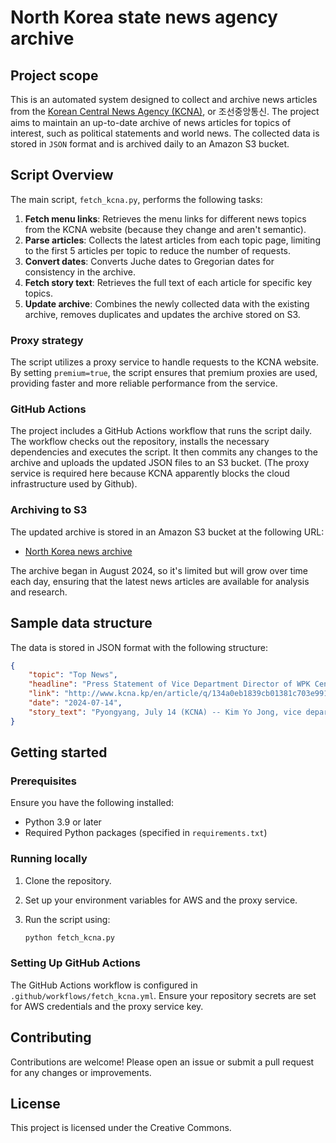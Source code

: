 
# North Korea state news agency archive

## Project scope

This is an automated system designed to collect and archive news articles from the [Korean Central News Agency (KCNA)](http://www.kcna.kp), or 조선중앙통신. The project aims to maintain an up-to-date archive of news articles for topics of interest, such as political statements and world news. The collected data is stored in `JSON` format and is archived daily to an Amazon S3 bucket.

## Script Overview

The main script, `fetch_kcna.py`, performs the following tasks:

1. **Fetch menu links**: Retrieves the menu links for different news topics from the KCNA website (because they change and aren't semantic).
2. **Parse articles**: Collects the latest articles from each topic page, limiting to the first 5 articles per topic to reduce the number of requests.
3. **Convert dates**: Converts Juche dates to Gregorian dates for consistency in the archive.
4. **Fetch story text**: Retrieves the full text of each article for specific key topics.
5. **Update archive**: Combines the newly collected data with the existing archive, removes duplicates and updates the archive stored on S3.

### Proxy strategy

The script utilizes a proxy service to handle requests to the KCNA website. By setting `premium=true`, the script ensures that premium proxies are used, providing faster and more reliable performance from the service.  

### GitHub Actions

The project includes a GitHub Actions workflow that runs the script daily. The workflow checks out the repository, installs the necessary dependencies and executes the script. It then commits any changes to the archive and uploads the updated JSON files to an S3 bucket. (The proxy service is required here because KCNA apparently blocks the cloud infrastructure used by Github).

### Archiving to S3

The updated archive is stored in an Amazon S3 bucket at the following URL:

- [North Korea news archive](https://stilesdata.com/north-korea-news/headlines.json)

The archive began in August 2024, so it's limited but will grow over time each day, ensuring that the latest news articles are available for analysis and research.

## Sample data structure

The data is stored in JSON format with the following structure:

```json
{
    "topic": "Top News",
    "headline": "Press Statement of Vice Department Director of WPK Central Committee Kim Yo Jong",
    "link": "http://www.kcna.kp/en/article/q/134a0eb1839cb01381c703e99144182116b5c41fea8bd4fb75e6da9cf995125e.kcmsf",
    "date": "2024-07-14",
    "story_text": "Pyongyang, July 14 (KCNA) -- Kim Yo Jong, vice department director of the Central Committee of the Workers' Party of Korea, released the following press statement on Sunday afternoon:\nToday I was informed that dirty leaflets and things of the ROK scum have been found again in the border area and some deep areas of the Democratic People's Republic of Korea.\nSimilar information was continuously reported by party organizations, military and social organizations at all levels on Sunday morning.\nAccording to the information, the rubbishes were found in 17 places in Jangphung County of North Hwanghae Province and the area adjacent to it.\nUnits of the Korean People's Army, the Worker-Peasant Red Guards, public security and state security organs at all levels near the border are now making an all-out search, throwing into fire and disposing of the found rubbishes according to the regulation of dealing with enemy-dropped objects and providing against the possibility to find such things in addition.\nDespite the repeated warnings of the DPRK, the ROK scum are not stopping this crude and dirty play.\nAs already warned, the scum, who are resorting to do this play, will be more strongly criticized by their people.\nWe have fully introduced our countermeasure in such situation.\nThe ROK clans will be tired from suffering a bitter embarrassment and must be ready for paying a very high price for their dirty play. -0-"
}
```

## Getting started

### Prerequisites

Ensure you have the following installed:

- Python 3.9 or later
- Required Python packages (specified in `requirements.txt`)

### Running locally

1. Clone the repository.
2. Set up your environment variables for AWS and the proxy service.
3. Run the script using:

   ```bash
   python fetch_kcna.py
   ```

### Setting Up GitHub Actions

The GitHub Actions workflow is configured in `.github/workflows/fetch_kcna.yml`. Ensure your repository secrets are set for AWS credentials and the proxy service key. 

## Contributing

Contributions are welcome! Please open an issue or submit a pull request for any changes or improvements.

## License

This project is licensed under the Creative Commons. 
